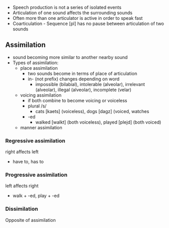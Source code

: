 - Speech production is not a series of isolated events
- Articulation of one sound affects the surrounding sounds
- Often more than one articulator is active in order to speak fast
- Coarticulation - Sequence [pl] has no pause between articulation of two sounds
## Assimilation
- sound becoming more similar to another nearby sound
- Types of assimilation:
	- place assimilation
		- two sounds become in terms of place of articulation
		- in- (not prefix) changes depending on word
			- impossible (bilabial), intolerable (alveolar), irrelevant (alveolar), illegal (alveolar), incomplete (velar)
	- voicing assimilation
		- if both combine to become voicing or voiceless
		- plural /s/
			- cats [kaets] (voiceless), dogs [dagz] (voiced, watches
		- -ed
			- walked [walkt] (both voiceless), played [plejd] (both voiced)
	- manner assimilation
### Regressive assimilation
right affects left
- have to, has to
### Progressive assimilation
left affects right
- walk + -ed, play + -ed
### Dissimilation
 Opposite of assimilation